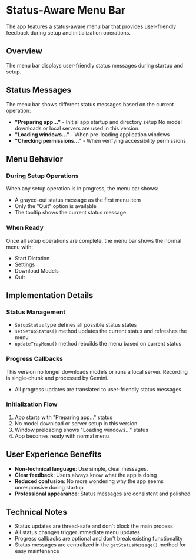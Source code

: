 # Status-Aware Menu Bar

The app features a status-aware menu bar that provides user-friendly feedback during setup and initialization operations.

## Overview

The menu bar displays user-friendly status messages during startup and setup.

## Status Messages

The menu bar shows different status messages based on the current operation:

- **"Preparing app..."** - Initial app startup and directory setup
  No model downloads or local servers are used in this version.
- **"Loading windows..."** - When pre-loading application windows
- **"Checking permissions..."** - When verifying accessibility permissions

## Menu Behavior

### During Setup Operations

When any setup operation is in progress, the menu bar shows:

- A grayed-out status message as the first menu item
- Only the "Quit" option is available
- The tooltip shows the current status message

### When Ready

Once all setup operations are complete, the menu bar shows the normal menu with:

- Start Dictation
- Settings
- Download Models
- Quit

## Implementation Details

### Status Management

- `SetupStatus` type defines all possible status states
- `setSetupStatus()` method updates the current status and refreshes the menu
- `updateTrayMenu()` method rebuilds the menu based on current status

### Progress Callbacks

This version no longer downloads models or runs a local server. Recording is single-chunk and processed by Gemini.

- All progress updates are translated to user-friendly status messages

### Initialization Flow

1. App starts with "Preparing app..." status
2. No model download or server setup in this version
3. Window preloading shows "Loading windows..." status
4. App becomes ready with normal menu

## User Experience Benefits

- **Non-technical language**: Use simple, clear messages.
- **Clear feedback**: Users always know what the app is doing
- **Reduced confusion**: No more wondering why the app seems unresponsive during startup
- **Professional appearance**: Status messages are consistent and polished

## Technical Notes

- Status updates are thread-safe and don't block the main process
- All status changes trigger immediate menu updates
- Progress callbacks are optional and don't break existing functionality
- Status messages are centralized in the `getStatusMessage()` method for easy maintenance
